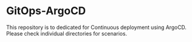 # GitOps-ArgoCD

This repository is to dedicated for Continuous deployment using ArgoCD. 
Please check individual directories for scenarios. 
